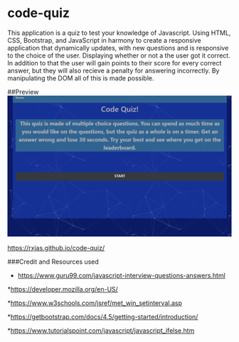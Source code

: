 # code-quiz

This application is a quiz to test your knowledge of Javascript. Using HTML, CSS, Bootstrap, and JavaScript in harmony to create a responsive application that dynamically updates, with new questions and is responsive to the choice of the user. Displaying whether or not a the user got it correct. In addition to that the user will gain points to their score for every correct answer, but they will also recieve a penalty for answering incorrectly. By manipulating the DOM all of this is made possible.

##Preview
![pre-view](/assets/preview.PNG)

https://rxjas.github.io/code-quiz/

###Credit and Resources used

* https://www.guru99.com/javascript-interview-questions-answers.html

*https://developer.mozilla.org/en-US/

*https://www.w3schools.com/jsref/met_win_setinterval.asp

*https://getbootstrap.com/docs/4.5/getting-started/introduction/

*https://www.tutorialspoint.com/javascript/javascript_ifelse.htm





